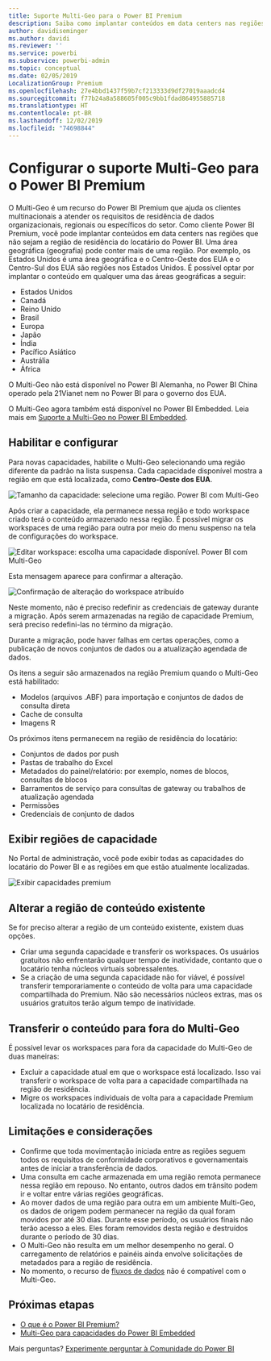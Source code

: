 ```yaml
---
title: Suporte Multi-Geo para o Power BI Premium
description: Saiba como implantar conteúdos em data centers nas regiões que não sejam a região de residência do locatário do Power BI.
author: davidiseminger
ms.author: davidi
ms.reviewer: ''
ms.service: powerbi
ms.subservice: powerbi-admin
ms.topic: conceptual
ms.date: 02/05/2019
LocalizationGroup: Premium
ms.openlocfilehash: 27e4bbd1437f59b7cf213333d9df27019aaadcd4
ms.sourcegitcommit: f77b24a8a588605f005c9bb1fdad864955885718
ms.translationtype: HT
ms.contentlocale: pt-BR
ms.lasthandoff: 12/02/2019
ms.locfileid: "74698844"
---
```

# <a name="configure-multi-geo-support-for-power-bi-premium"></a>Configurar o suporte Multi-Geo para o Power BI Premium

O Multi-Geo é um recurso do Power BI Premium que ajuda os clientes multinacionais a atender os requisitos de residência de dados organizacionais, regionais ou específicos do setor. Como cliente Power BI Premium, você pode implantar conteúdos em data centers nas regiões que não sejam a região de residência do locatário do Power BI. Uma área geográfica (geografia) pode conter mais de uma região. Por exemplo, os Estados Unidos é uma área geográfica e o Centro-Oeste dos EUA e o Centro-Sul dos EUA são regiões nos Estados Unidos. É possível optar por implantar o conteúdo em qualquer uma das áreas geográficas a seguir:

- Estados Unidos
- Canadá
- Reino Unido
- Brasil
- Europa
- Japão
- Índia
- Pacífico Asiático
- Austrália
- África

O Multi-Geo não está disponível no Power BI Alemanha, no Power BI China operado pela 21Vianet nem no Power BI para o governo dos EUA.

O Multi-Geo agora também está disponível no Power BI Embedded. Leia mais em [Suporte a Multi-Geo no Power BI Embedded](developer/embedded-multi-geo.md).

## <a name="enable-and-configure"></a>Habilitar e configurar

Para novas capacidades, habilite o Multi-Geo selecionando uma região diferente da padrão na lista suspensa.  Cada capacidade disponível mostra a região em que está localizada, como **Centro-Oeste dos EUA**.

![Tamanho da capacidade: selecione uma região. Power BI com Multi-Geo](media/service-admin-premium-multi-geo/power-bi-multi-geo-capacity-size.png)

Após criar a capacidade, ela permanece nessa região e todo workspace criado terá o conteúdo armazenado nessa região. É possível migrar os workspaces de uma região para outra por meio do menu suspenso na tela de configurações do workspace.

![Editar workspace: escolha uma capacidade disponível. Power BI com Multi-Geo](media/service-admin-premium-multi-geo/power-bi-multi-geo-edit-workspace.png)

Esta mensagem aparece para confirmar a alteração.

![Confirmação de alteração do workspace atribuído](media/service-admin-premium-multi-geo/power-bi-multi-geo-change-assigned-workspace-capacity.png)

Neste momento, não é preciso redefinir as credenciais de gateway durante a migração.  Após serem armazenadas na região de capacidade Premium, será preciso redefini-las no término da migração.

Durante a migração, pode haver falhas em certas operações, como a publicação de novos conjuntos de dados ou a atualização agendada de dados.  

Os itens a seguir são armazenados na região Premium quando o Multi-Geo está habilitado:

- Modelos (arquivos .ABF) para importação e conjuntos de dados de consulta direta
- Cache de consulta
- Imagens R

Os próximos itens permanecem na região de residência do locatário:

- Conjuntos de dados por push
- Pastas de trabalho do Excel
- Metadados do painel/relatório: por exemplo, nomes de blocos, consultas de blocos
- Barramentos de serviço para consultas de gateway ou trabalhos de atualização agendada
- Permissões
- Credenciais de conjunto de dados

## <a name="view-capacity-regions"></a>Exibir regiões de capacidade

No Portal de administração, você pode exibir todas as capacidades do locatário do Power BI e as regiões em que estão atualmente localizadas.

![Exibir capacidades premium](media/service-admin-premium-multi-geo/power-bi-multi-geo-premium-capacities.png) 

## <a name="change-the-region-for-existing-content"></a>Alterar a região de conteúdo existente

Se for preciso alterar a região de um conteúdo existente, existem duas opções.

- Criar uma segunda capacidade e transferir os workspaces. Os usuários gratuitos não enfrentarão qualquer tempo de inatividade, contanto que o locatário tenha núcleos virtuais sobressalentes.
- Se a criação de uma segunda capacidade não for viável, é possível transferir temporariamente o conteúdo de volta para uma capacidade compartilhada do Premium. Não são necessários núcleos extras, mas os usuários gratuitos terão algum tempo de inatividade.

## <a name="move-content-out-of-multi-geo"></a>Transferir o conteúdo para fora do Multi-Geo  

É possível levar os workspaces para fora da capacidade do Multi-Geo de duas maneiras:

- Excluir a capacidade atual em que o workspace está localizado.  Isso vai transferir o workspace de volta para a capacidade compartilhada na região de residência.
- Migre os workspaces individuais de volta para a capacidade Premium localizada no locatário de residência.

## <a name="limitations-and-considerations"></a>Limitações e considerações

- Confirme que toda movimentação iniciada entre as regiões seguem todos os requisitos de conformidade corporativos e governamentais antes de iniciar a transferência de dados.
- Uma consulta em cache armazenada em uma região remota permanece nessa região em repouso. No entanto, outros dados em trânsito podem ir e voltar entre várias regiões geográficas.
- Ao mover dados de uma região para outra em um ambiente Multi-Geo, os dados de origem podem permanecer na região da qual foram movidos por até 30 dias. Durante esse período, os usuários finais não terão acesso a eles. Eles foram removidos desta região e destruídos durante o período de 30 dias.
- O Multi-Geo não resulta em um melhor desempenho no geral. O carregamento de relatórios e painéis ainda envolve solicitações de metadados para a região de residência.
- No momento, o recurso de [fluxos de dados](service-dataflows-overview.md) não é compatível com o Multi-Geo.

## <a name="next-steps"></a>Próximas etapas

- [O que é o Power BI Premium?](service-premium-what-is.md)
- [Multi-Geo para capacidades do Power BI Embedded](developer/embedded-multi-geo.md)

Mais perguntas? [Experimente perguntar à Comunidade do Power BI](https://community.powerbi.com/)
